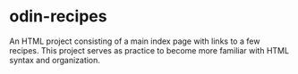 # odin-recipes

An HTML project consisting of a main index page with links to a few recipes. 
This project serves as practice to become more familiar with HTML syntax and organization. 
